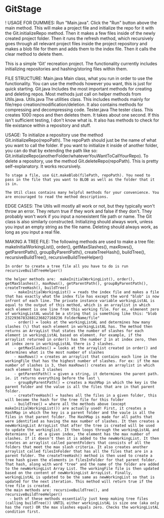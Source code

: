 # GitStage

! USAGE FOR DUMMIES:
Run "Main.java". Click the "Run" button above the main method. This will make a project file and initialize the repo for it with the Git.initializeRepo method. Then it makes a few files inside of the newly created project folder. Then it runs the refresh method, which recursively goes through all relevant project files inside the project repository and makes a blob file for them and adds them to the index file. Then it calls the clear method to delete them.

This is a simple 'Git' recreation project. The functionality currently includes initializing repositories and hashing/storing files within them.

FILE STRUCTURE:
Main.java
    Main class, what you run in order to use the functionality. You can use the methods however you want, this is just for quick starting.
Git.java
    Includes the most important methods for creating and deleting repos. Most methods just call on helper methods from Utils.java. 
Utils.java
    The utilities class. This includes methods mainly for file/repo creation/modification/deletion. It also contains methods for compressing and decompressing code.
Tester.java
    The tester class. This creates 1000 repos and then deletes them. It takes about one second. If this isn't sufficient testing, I don't know what is. It also has methods to check for file existance within a repository and stuff. 

USAGE:
    To initialize a repository use the method Git.initializeRepo(repoPath). The repoPath should just be the name of what you want to call the folder. If you want to initialize it inside of another folder, you can do that by extending the path like so: Git.initializeRepo(anotherFolder/whateverYouWantToCallYourRepo).
    To delete a repository, use the method Git.deleteRepo(repoPath). This is pretty self-explanatory. It works recursively.

    To stage a file, use Git.makeBlob(filePath, repoPath). You need to pass in the file that you want to BLOB as well as the folder that it is in. 

    The Util class contains many helpful methods for your convenience. You are encouraged to read the method descriptions. 

EDGE CASES:
    The Utils will mostly all work or not, but they typically won't throw an error. They return true if they work and false if they don't. They probably won't work if you input a nonexistent file path or name. 
    The Git class is also similarly constructed. Initializing should always work, unless you input an empty string as the file name. Deleting should always work, as long as you input a real file. 


MAKING A TREE FILE: 
    The following methods are used to make a tree file: makeInitialWorkingList(), order(), getMaxSlashes(), maxRows(), getParentPath(), groupByParentPath(), createTreeHash(), buildTree(), 
    recursiveBuildTree(), recursiveBuildTreeHelper()

    In order to create a tree file all you have to do is run recursiveBuildTreeHelper()

    the helper methods are:  makeInitialWorkingList(), order(), getMaxSlashes(), maxRows(), getParentPath(), groupByParentPath(), createTreeHash(), buildTree()
        - makeInitialWorkingList() = reads the index file and makes a file that has exactly what the index file has except the word "blob" is now infront of each line. The private instance variable workingListAL is equal to the output of this method, which is an arraylist in which each element is one line from this working file. For ex, elmenent zero of workingListAL would be a string that is something like this: "blob 23229367832881236827168236 FolderName/file" 
        - order() = looks at the workingListAL and determines how many slashes (\) that each element in workingListAL has. The method then returns an ArrayList that states the number of slashes for each element in workingListAL based on element. For example, if the arraylist returned in order() has the number 2 in at index zero, then at index zero in workingListAL there is 2 slashes. 
        - getMaxSlashes() = looks at the arraylist created in order() and determines what is the most number of slashes 
        - maxRows() = creates an arraylist that contains each line in the workingFile that has the highest number of slashes. For ex: if the max number of slashes is 3, then maxRows() creates an arraylist in which each element has 3 slashes 
        - getParentPath() = given a string, it determines the parent path. ie. it returns everything before the last \
        - groupByParentPath() = creates a HashMap in which the key is the parent folder and the value is all the files that are in that parent folder. 
        - createTreeHash() = hashes all the files in a given folder, this will become the hash for the tree file for this folder 
        - buildTree() = where all the methods above (except makeInitialWorkingList()) are actually used! First, it creates a HashMap in which the key is a parent folder and the vaule is all the files in that parent folder. The HashMap is made for all paths that were identified as having the max number of slashes. It then creates a newWorkingList ArrayList that after the tree is created will be used to update the workinglist. It then loops through the workingListAL and determiens if, at a given index, the element has the max number of slashes. If it doesn't then it is added to the newWorkingList. It then creates an arraylist called parentFolders that consists of all the folders that meet the max slash criteria. It also creates another arraylist called filesInFolder that has all the files that are in a parent folder. The createTreeHash() method is then used to create a tree hash given the elements in filesInFolder for that parent folder. That hash, along with word "tree" and the name of the folder are added to the newWorkingList Array List. The workingFile file is then updated based on the content of newWorkingList ArrayList. Finally, workingListAL is updated to be the same as newWorkingList so that is updated for the next iteration. This method will return true if the tree file is created. 
    the main methods are: recursiveBuildTree(), and recursiveBuildTreeHelper()
      - both of these methods essentially just keep making tree files (calling buildTree()) UNTIL either workingListAL is size one (aka only has the root) OR the max slashes equals zero. Checks the workingListAL condition first. 
